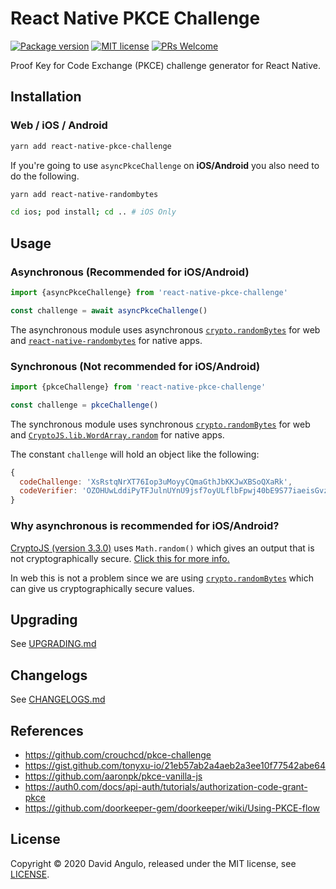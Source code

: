 # React Native PKCE Challenge
[![Package version](https://img.shields.io/npm/v/react-native-pkce-challenge?style=for-the-badge&labelColor=000000)](https://www.npmjs.com/package/react-native-pkce-challenge)
[![MIT license](https://img.shields.io/badge/License-MIT-brightgreen.svg?style=for-the-badge&labelColor=000000)](LICENSE)
[![PRs Welcome](https://img.shields.io/badge/PRs-welcome-hotpink.svg?style=for-the-badge&labelColor=000000)](https://github.com/drophive/react-native-pkce-challenge/pulls)

Proof Key for Code Exchange (PKCE) challenge generator for React Native.

## Installation
### Web / iOS / Android
```bash
yarn add react-native-pkce-challenge
```

If you're going to use `asyncPkceChallenge` on **iOS/Android** you also need to do the following.
```bash
yarn add react-native-randombytes

cd ios; pod install; cd .. # iOS Only
```

## Usage
### Asynchronous (Recommended for iOS/Android)
```js
import {asyncPkceChallenge} from 'react-native-pkce-challenge'

const challenge = await asyncPkceChallenge()
```

The asynchronous module uses asynchronous [`crypto.randomBytes`](https://nodejs.org/api/crypto.html#crypto_crypto_randombytes_size_callback) for web and [`react-native-randombytes`](https://github.com/mvayngrib/react-native-randombytes) for native apps.

### Synchronous (Not recommended for iOS/Android)
```js
import {pkceChallenge} from 'react-native-pkce-challenge'

const challenge = pkceChallenge()
```

The synchronous module uses synchronous [`crypto.randomBytes`](https://nodejs.org/api/crypto.html#crypto_crypto_randombytes_size_callback) for web and [`CryptoJS.lib.WordArray.random`](https://cryptojs.gitbook.io/docs/) for native apps.

The constant `challenge` will hold an object like the following:
```js
{
  codeChallenge: 'XsRstqNrXT76Iop3uMoyyCQmaGthJbKKJwXBSoQXaRk',
  codeVerifier: 'OZOHUwLddiPyTFJulnUYnU9jsf7oyULflbFpwj40bE9S77iaeisGvzvaVvvPE7oO-xaV4skxwKDFBBV7JofVNxCgUSauqUDVcVjggE4-M6zthVUmeUrSAHatmIBm_P0_'
}
```

### Why asynchronous is recommended for iOS/Android?
[CryptoJS (version 3.3.0)](https://github.com/brix/crypto-js/tree/3.3.0) uses `Math.random()` which gives an output that is not cryptographically secure. [Click this for more info.](https://security.stackexchange.com/questions/181580/why-is-math-random-not-designed-to-be-cryptographically-secure.)

In web this is not a problem since we are using [`crypto.randomBytes`](https://nodejs.org/api/crypto.html#crypto_crypto_randombytes_size_callback) which can give us cryptographically secure values.

## Upgrading
See [UPGRADING.md](UPGRADING.md)

## Changelogs
See [CHANGELOGS.md](CHANGELOGS.md)

## References
* https://github.com/crouchcd/pkce-challenge
* https://gist.github.com/tonyxu-io/21eb57ab2a4aeb2a3ee10f77542abe64
* https://github.com/aaronpk/pkce-vanilla-js
* https://auth0.com/docs/api-auth/tutorials/authorization-code-grant-pkce
* https://github.com/doorkeeper-gem/doorkeeper/wiki/Using-PKCE-flow

## License
Copyright © 2020 David Angulo, released under the MIT license, see [LICENSE](LICENSE).
